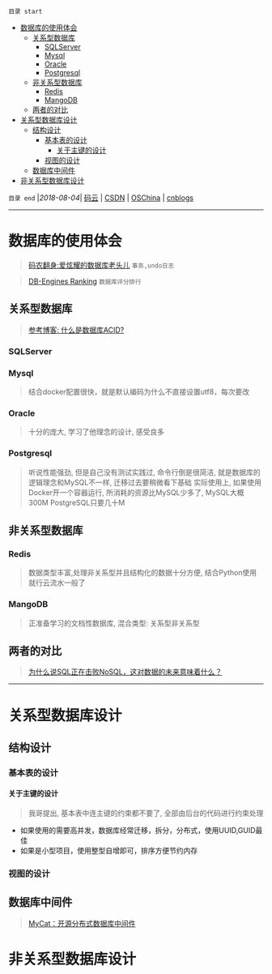`目录 start`
 
- [数据库的使用体会](#数据库的使用体会)
    - [关系型数据库](#关系型数据库)
        - [SQLServer](#sqlserver)
        - [Mysql](#mysql)
        - [Oracle](#oracle)
        - [Postgresql](#postgresql)
    - [非关系型数据库](#非关系型数据库)
        - [Redis](#redis)
        - [MangoDB](#mangodb)
    - [两者的对比](#两者的对比)
- [关系型数据库设计](#关系型数据库设计)
    - [结构设计](#结构设计)
        - [基本表的设计](#基本表的设计)
            - [关于主键的设计](#关于主键的设计)
        - [视图的设计](#视图的设计)
    - [数据库中间件](#数据库中间件)
- [非关系型数据库设计](#非关系型数据库设计)

`目录 end` |_2018-08-04_| [码云](https://gitee.com/gin9) | [CSDN](http://blog.csdn.net/kcp606) | [OSChina](https://my.oschina.net/kcp1104) | [cnblogs](http://www.cnblogs.com/kuangcp)
****************************************
# 数据库的使用体会
> [码农翻身:爱炫耀的数据库老头儿](https://mp.weixin.qq.com/s?__biz=MzAxOTc0NzExNg==&mid=2665514001&idx=1&sn=17b72c3e69db6c4277e3045c699b7b6b&chksm=80d67c52b7a1f5446020826841869221873f4578524181384592839d19c4810dc68807117e13&scene=21#wechat_redirect) `事务,undo日志`

> [DB-Engines Ranking](https://db-engines.com/en/ranking) `数据库评分排行`

## 关系型数据库
> [参考博客: 什么是数据库ACID?](http://www.jdon.com/concurrent/acid-database.html)

### SQLServer
### Mysql
> 结合docker配置很快，就是默认编码为什么不直接设置utf8，每次要改

### Oracle
> 十分的庞大, 学习了他理念的设计, 感受良多

### Postgresql
> 听说性能强劲, 但是自己没有测试实践过, 命令行倒是很简洁, 就是数据库的逻辑理念和MySQL不一样, 迁移过去要稍微看下基础
> 实际使用上, 如果使用Docker开一个容器运行, 所消耗的资源比MySQL少多了, MySQL大概 300M PostgreSQL只要几十M

## 非关系型数据库

### Redis
> 数据类型丰富,处理非关系型并且结构化的数据十分方便, 结合Python使用就行云流水一般了

### MangoDB
> 正准备学习的文档性数据库, 混合类型: 关系型非关系型

## 两者的对比
> [为什么说SQL正在击败NoSQL，这对数据的未来意味着什么？](http://www.infoq.com/cn/news/2017/10/SQL-NoSQL-mean-what?utm_source=news_about_rdbms&utm_medium=link&utm_campaign=rdbms)
***********************
# 关系型数据库设计
## 结构设计
### 基本表的设计
#### 关于主键的设计
> 我哥提出, 基本表中连主键的约束都不要了, 全部由后台的代码进行约束处理

- 如果使用的需要高并发，数据库经常迁移，拆分，分布式，使用UUID,GUID最佳
- 如果是小型项目，使用整型自增即可，排序方便节约内存

### 视图的设计

## 数据库中间件
> [MyCat：开源分布式数据库中间件](https://www.csdn.net/article/2015-07-16/2825228)

# 非关系型数据库设计

